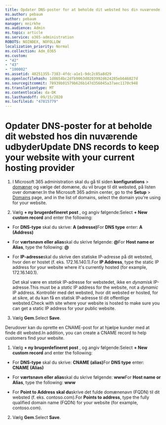 ```yaml
---
title: Opdater DNS-poster for at beholde dit websted hos din nuværende udbyder
ms.author: pebaum
author: pebaum
manager: mnirkhe
ms.audience: Admin
ms.topic: article
ms.service: o365-administration
ROBOTS: NOINDEX, NOFOLLOW
localization_priority: Normal
ms.collection: Adm_O365
ms.custom:
- "42"
- "43"
- "100002"
ms.assetid: 48251355-7383-4fdc-a1e1-9dc2c85a8d29
ms.openlocfilehash: 1d8654bc2dfb9063d0203992d624285eb646027d
ms.sourcegitcommit: 78939b01579b626b147d356045a37aec1170c948
ms.translationtype: MT
ms.contentlocale: da-DK
ms.lasthandoff: 09/15/2020
ms.locfileid: "47815779"
---
```

# <a name="update-dns-records-to-keep-your-website-with-your-current-hosting-provider"></a><span data-ttu-id="93ff5-102">Opdater DNS-poster for at beholde dit websted hos din nuværende udbyder</span><span class="sxs-lookup"><span data-stu-id="93ff5-102">Update DNS records to keep your website with your current hosting provider</span></span>

1. <span data-ttu-id="93ff5-103">I Microsoft 365 administration skal du gå til siden **konfigurations**  >  [domæner](https://admin.microsoft.com/Adminportal#/Domains) og vælge det domæne, du vil bruge til dit websted, på listen over domæner.</span><span class="sxs-lookup"><span data-stu-id="93ff5-103">In the Microsoft 365 admin center, go to the **Setup** > [Domains](https://admin.microsoft.com/Adminportal#/Domains) page, and in the list of domains, select the domain you're using for your website.</span></span>

2. <span data-ttu-id="93ff5-104">Vælg **+ ny brugerdefineret post** , og angiv følgende:</span><span class="sxs-lookup"><span data-stu-id="93ff5-104">Select **+ New custom record** and enter the following:</span></span>

  - <span data-ttu-id="93ff5-105">For **DNS-type** skal du skrive: **A (adresse)**</span><span class="sxs-lookup"><span data-stu-id="93ff5-105">For **DNS type** enter: **A (Address)**</span></span>

  - <span data-ttu-id="93ff5-106">For **værtsnavn eller alias**skal du skrive følgende: **@**</span><span class="sxs-lookup"><span data-stu-id="93ff5-106">For **Host name or Alias**, type the following: **@**</span></span>

  - <span data-ttu-id="93ff5-107">For **IP-adresse**skal du skrive den statiske IP-adresse på dit websted, hvor den er hostet (f. eks. 172.16.140.1).</span><span class="sxs-lookup"><span data-stu-id="93ff5-107">For **IP Address**, type the static IP address for your website where it's currently hosted (for example, 172.16.140.1).</span></span>

    <span data-ttu-id="93ff5-108">Det skal være en  *statisk*  IP-adresse for webstedet, ikke en  *dynamisk*  IP-adresse.</span><span class="sxs-lookup"><span data-stu-id="93ff5-108">This must be a  *static*  IP address for the website, not a  *dynamic*  IP address.</span></span> <span data-ttu-id="93ff5-109">Kontrollér med det websted, hvor dit websted er hosted, for at sikre, at du kan få en statisk IP-adresse til dit offentlige websted.</span><span class="sxs-lookup"><span data-stu-id="93ff5-109">Check with site where your website is hosted to make sure you can get a static IP address for your public website.</span></span>

3. <span data-ttu-id="93ff5-110">Vælg **Gem**.</span><span class="sxs-lookup"><span data-stu-id="93ff5-110">Select **Save**.</span></span>

<span data-ttu-id="93ff5-111">Derudover kan du oprette en CNAME-post for at hjælpe kunder med at finde dit websted.</span><span class="sxs-lookup"><span data-stu-id="93ff5-111">In addition, you can create a CNAME record to help customers find your website.</span></span>
  
1. <span data-ttu-id="93ff5-112">Vælg **+ ny brugerdefineret post** , og angiv følgende:</span><span class="sxs-lookup"><span data-stu-id="93ff5-112">Select **+ New custom record** and enter the following:</span></span>

  - <span data-ttu-id="93ff5-113">For **DNS-type** skal du skrive: **CNAME (alias)**</span><span class="sxs-lookup"><span data-stu-id="93ff5-113">For **DNS type** enter: **CNAME (Alias)**</span></span>

  - <span data-ttu-id="93ff5-114">For **værtsnavn eller alias**skal du skrive følgende: **www**</span><span class="sxs-lookup"><span data-stu-id="93ff5-114">For **Host name or Alias**, type the following: **www**</span></span>

  - <span data-ttu-id="93ff5-115">For **Point to Address skal du**skrive det fulde domænenavn (FQDN) til dit websted (f. eks. contoso.com).</span><span class="sxs-lookup"><span data-stu-id="93ff5-115">For **Points to address**, type the fully qualified domain name (FQDN) for your website (for example, contoso.com).</span></span>

2. <span data-ttu-id="93ff5-116">Vælg **Gem**.</span><span class="sxs-lookup"><span data-stu-id="93ff5-116">Select **Save**.</span></span>
